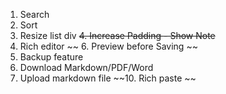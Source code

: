 1. Search
2. Sort
3. Resize list div
~~4. Increase Padding - Show Note~~
5. Rich editor
~~ 6. Preview before Saving ~~
7. Backup feature
8. Download Markdown/PDF/Word
9. Upload markdown file
~~10. Rich paste ~~
